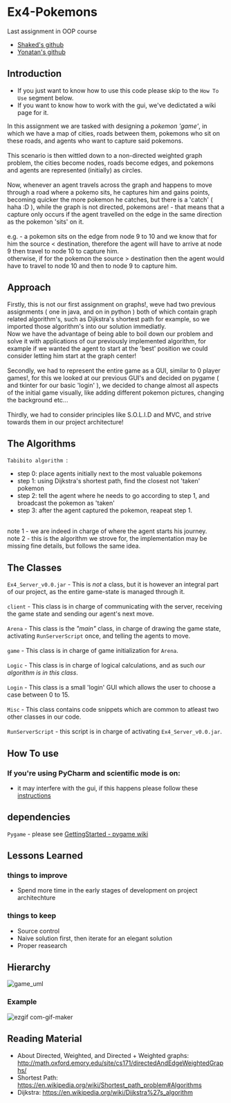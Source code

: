 # Ex4-Pokemons

Last assignment in OOP course

* [Shaked's github](https://github.com/20shaked20)
* [Yonatan's github](https://github.com/Teklar223)

## Introduction
- If you just want to know how to use this code please skip to the ``` How To Use ``` segment below.
- If you want to know how to work with the gui, we've dedictated a wiki page for it.

In this assignment we are tasked with designing a *pokemon 'game'*, in which we have a map of cities, roads between them, pokemons who sit on these roads, and agents who want to capture said pokemons. </br> </br>
This scenario is then wittled down to a non-directed weighted graph problem, the cities become nodes, roads become edges, and pokemons and agents are represented (initially) as circles. </br> </br>
Now, whenever an agent travels across the graph and happens to move through a road where a pokemo sits, he captures him and gains points, becoming quicker the more pokemon he catches, but there is a 'catch' ( haha :D ), while the graph is not directed, pokemons are! - that means that a capture only occurs if the agent travelled on the edge in the same direction as the pokemon 'sits' on it. </br> </br>
e.g. - a pokemon sits on the edge from node 9 to 10 and we know that for him the source < destination, therefore the agent will have to arrive at node 9 then travel to node 10 to capture him. 
</br> 
otherwise, if for the pokemon the source > destination then the agent would have to travel to node 10 and then to node 9 to capture him.

## Approach
Firstly, this is not our first assignment on graphs!, weve had two previous assignments ( one in java, and on in python ) both of which contain graph related algorithm's, such as Dijkstra's shortest path for example, so we imported those algorithm's into our solution immediatly. </br>
Now we have the advantage of being able to boil down our problem and solve it with applications of our previously implemented algorithm, for example if we wanted the agent to start at the 'best' position we could consider letting him start at the graph center!
</br> </br>
Secondly, we had to represent the entire game as a GUI, similar to 0 player games!, for this we looked at our previous GUI's and decided on pygame ( and tkinter for our basic 'login' ), we decided to change almost all aspects of the initial game visually, like adding different pokemon pictures, changing the background etc...
</br> </br>
Thirdly, we had to consider principles like S.O.L.I.D and MVC, and strive towards them in our project architecture!

## The Algorithms
``` Tabibito algorithm  ```: </br>
- step 0: place agents initially next to the most valuable pokemons 
- step 1: using Dijkstra's shortest path, find the closest not 'taken' pokemon
- step 2: tell the agent where he needs to go according to step 1, and broadcast the pokemon as 'taken'
- step 3: after the agent captured the pokemon, reapeat step 1.
</br>
note 1 - we are indeed in charge of where the agent starts his journey.
</br>
note 2 - this is the algorithm we strove for, the implementation may be missing fine details, but follows the same idea.


## The Classes
``` Ex4_Server_v0.0.jar ``` - This is *not* a class, but it is however an integral part of our project, as the entire game-state is managed through it.  </br>
 </br>
``` client ``` - This class is in charge of communicating with the server, receiving the game state and sending our agent's next move.  </br> 
</br>
``` Arena ``` - This class is the *"main"* class, in charge of drawing the game state, activating ``` RunServerScript ``` once, and telling the agents to move.  </br>
 </br>
``` game ``` - This class is in charge of game initialization for ``` Arena ```.  </br>
</br>
``` Logic ``` - This class is in charge of logical calculations, and as such *our algorithm is in this class*. </br>
 </br>
``` Login ``` - This class is a small 'login' GUI which allows the user to choose a case between 0 to 15.  </br>
 </br>
``` Misc ``` - This class contains code snippets which are common to atleast two other classes in our code.  </br>
 </br>
``` RunServerScript ``` - this script is in charge of activating ``` Ex4_Server_v0.0.jar ```.

## How To use

### If you're using PyCharm and scientific mode is on:
* it may interfere with the gui, if this happens please follow these [instructions](https://stackoverflow.com/questions/48384041/pycharm-how-to-remove-sciview)

## dependencies

``` Pygame ```  - please see [GettingStarted - pygame wiki](https://www.pygame.org/wiki/GettingStarted)

## Lessons Learned
### things to improve
- Spend more time in the early stages of development on project architechture

### things to keep
- Source control
- Naive solution first, then iterate for an elegant solution
- Proper reasearch

## Hierarchy
![game_uml](https://user-images.githubusercontent.com/73894107/148647824-7fc8557d-23dd-4af1-b48b-1b70325e5063.png)

### Example

![ezgif com-gif-maker](https://user-images.githubusercontent.com/73894107/148676170-e87972bc-ed87-4bd9-8978-e71178d5d362.gif)


## Reading Material
- About Directed, Weighted, and Directed + Weighted graphs: http://math.oxford.emory.edu/site/cs171/directedAndEdgeWeightedGraphs/
- Shortest Path: https://en.wikipedia.org/wiki/Shortest_path_problem#Algorithms
- Dijkstra: https://en.wikipedia.org/wiki/Dijkstra%27s_algorithm
